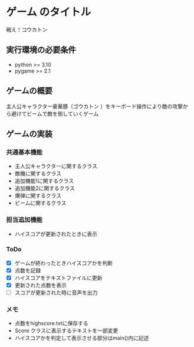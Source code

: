 # ゲーム のタイトル
戦え！コウカトン
## 実行環境の必要条件
* python >= 3.10
* pygame >= 2.1

## ゲームの概要
主人公キャラクター豪華豚（ゴウカトン ）をキーボード操作により敵の攻撃から避けてビームで敵を倒していくゲーム

## ゲームの実装
### 共通基本機能
* 主人公キャラクターに関するクラス
* 敵機に関するクラス
* 追加機能1に関するクラス
* 追加機能2に関するクラス
* 爆弾に関するクラス
* ビームに関するクラス

### 担当追加機能
* ハイスコアが更新されたときに表示
### ToDo
- [x] ゲームが終わったときハイスコアかを判断
- [x] 点数を記録
- [x] ハイスコアをテキストファイルに更新
- [x] 更新された点数を表示
- [ ] スコアが更新された時に音声を出力

### メモ
* 点数をhighscore.txtに保存する
* Score クラスに表示するテキストを一部変更
* ハイスコアかを判定して表示させる部分はmain()内に記述
